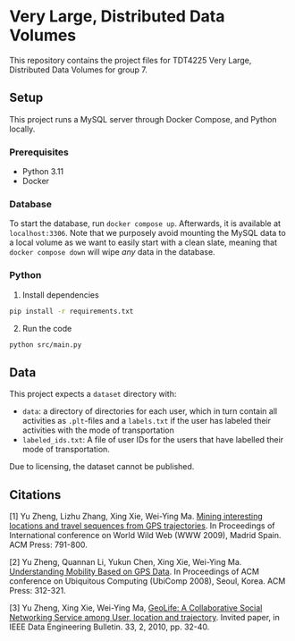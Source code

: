 # Very Large, Distributed Data Volumes

This repository contains the project files for TDT4225 Very Large, Distributed Data Volumes for group 7.

## Setup

This project runs a MySQL server through Docker Compose, and Python locally.

### Prerequisites

- Python 3.11
- Docker

### Database

To start the database, run `docker compose up`. Afterwards, it is available at `localhost:3306`. Note that we purposely avoid mounting the MySQL data to a local volume as we want to easily start with a clean slate, meaning that `docker compose down` will wipe _any_ data in the database.

### Python

1. Install dependencies

```zsh
pip install -r requirements.txt
```

2. Run the code

```zsh
python src/main.py
```

## Data

This project expects a `dataset` directory with:

- `data`: a directory of directories for each user, which in turn contain all activities as `.plt`-files and a `labels.txt` if the user has labeled their activities with the mode of transportation
- `labeled_ids.txt`: A file of user IDs for the users that have labelled their mode of transportation.

Due to licensing, the dataset cannot be published.

## Citations

[1] Yu Zheng, Lizhu Zhang, Xing Xie, Wei-Ying Ma. [Mining interesting locations and travel sequences from GPS trajectories](http://research.microsoft.com/apps/pubs/?id=79440). In
Proceedings of International conference on World Wild Web (WWW 2009), Madrid Spain. ACM Press: 791-800.

[2] Yu Zheng, Quannan Li, Yukun Chen, Xing Xie, Wei-Ying Ma. [Understanding Mobility Based on GPS Data](http://research.microsoft.com/apps/pubs/?id=77984). In Proceedings of
ACM conference on Ubiquitous Computing (UbiComp 2008), Seoul, Korea. ACM Press: 312-321.

[3] Yu Zheng, Xing Xie, Wei-Ying Ma, [GeoLife: A Collaborative Social Networking Service among User, location and trajectory](http://research.microsoft.com/apps/pubs/?id=131038).
Invited paper, in IEEE Data Engineering Bulletin. 33, 2, 2010, pp. 32-40.
